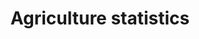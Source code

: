 ---
title: Agriculture statistics
longTitle: 'Agriculture statistics'
tags:
- gccommon
french:
- "[[Statistiques de lagriculture]]"
usedFor:
- "[[Agricultural statistics]]"
---